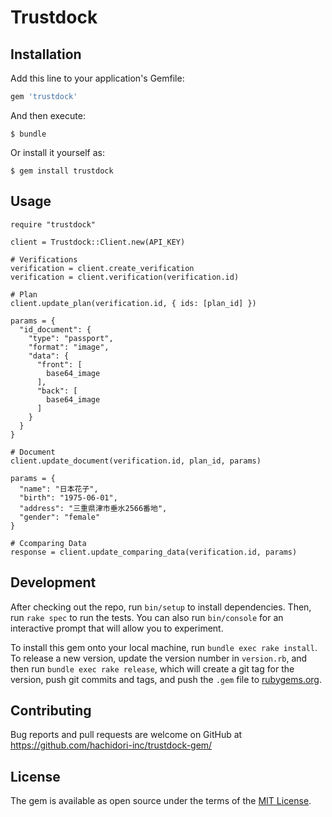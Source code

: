 # Trustdock

## Installation

Add this line to your application's Gemfile:

```ruby
gem 'trustdock'
```

And then execute:

    $ bundle

Or install it yourself as:

    $ gem install trustdock

## Usage

```
require "trustdock"

client = Trustdock::Client.new(API_KEY)

# Verifications
verification = client.create_verification
verification = client.verification(verification.id)

# Plan
client.update_plan(verification.id, { ids: [plan_id] })

params = {
  "id_document": {
    "type": "passport",
    "format": "image",
    "data": {
      "front": [
        base64_image
      ],
      "back": [
        base64_image
      ]
    }
  }
}

# Document
client.update_document(verification.id, plan_id, params)

params = {
  "name": "日本花子",
  "birth": "1975-06-01",
  "address": "三重県津市垂水2566番地",
  "gender": "female"
}

# Ccomparing Data
response = client.update_comparing_data(verification.id, params)
```

## Development

After checking out the repo, run `bin/setup` to install dependencies. Then, run `rake spec` to run the tests. You can also run `bin/console` for an interactive prompt that will allow you to experiment.

To install this gem onto your local machine, run `bundle exec rake install`. To release a new version, update the version number in `version.rb`, and then run `bundle exec rake release`, which will create a git tag for the version, push git commits and tags, and push the `.gem` file to [rubygems.org](https://rubygems.org).

## Contributing

Bug reports and pull requests are welcome on GitHub at https://github.com/hachidori-inc/trustdock-gem/

## License

The gem is available as open source under the terms of the [MIT License](https://opensource.org/licenses/MIT).
